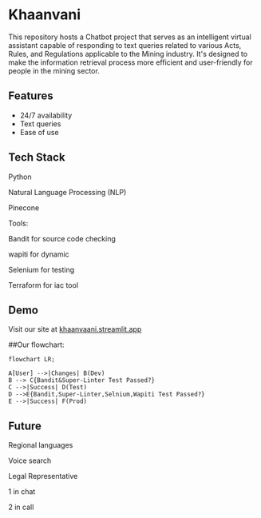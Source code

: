 
# Khaanvani

This repository hosts a Chatbot project that serves as an intelligent virtual assistant capable of responding to text queries related to various Acts, Rules, and Regulations applicable to the Mining industry. It's designed to make the information retrieval process more efficient and user-friendly for people in the mining sector.
## Features

- 24/7 availability
- Text queries
- Ease of use


## Tech Stack

Python

Natural Language Processing (NLP)

Pinecone

Tools:

Bandit for source code checking

wapiti for dynamic

Selenium for testing

Terraform for iac tool
## Demo
Visit our site at [khaanvaani.streamlit.app](https://khaanvaani.streamlit.app/)



##Our flowchart:
```mermaid
flowchart LR;

A[User] -->|Changes| B(Dev)
B --> C{Bandit&Super-Linter Test Passed?}
C -->|Success| D(Test)
D -->E{Bandit,Super-Linter,Selnium,Wapiti Test Passed?} 
E -->|Success| F(Prod)

```


## Future

Regional languages

Voice search

Legal Representative

1 in chat

2 in call

